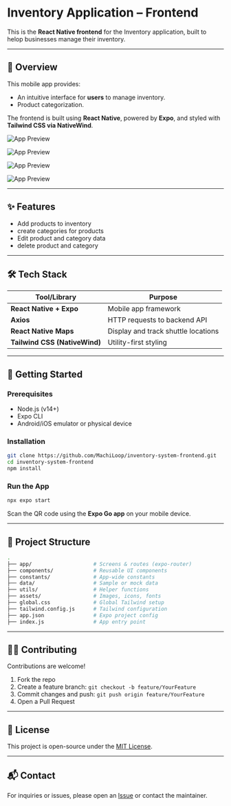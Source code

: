 #  Inventory Application – Frontend

This is the **React Native frontend** for the Inventory application, built to helop businesses manage their inventory.

---

## 📱 Overview

This mobile app provides:

- An intuitive interface for **users** to manage inventory.
- Product categorization.

The frontend is built using **React Native**, powered by **Expo**, and styled with **Tailwind CSS via NativeWind**.

![App Preview](https://i.ibb.co/7xQJY4fx/Screenshot-20250508-151140.jpg)

![App Preview](https://i.ibb.co/nsybBkQB/Screenshot-20250508-151151.jpg)

![App Preview](https://i.ibb.co/qMzc8c76/Screenshot-20250508-151230.jpg)

![App Preview](https://i.ibb.co/SXHrmD1L/Screenshot-20250508-151221.jpg)


---

## ✨ Features

- Add products to inventory
- create categories for products
- Edit product and category data
- delete product and category

---

## 🛠 Tech Stack

| Tool/Library               | Purpose                             |
|---------------------------|-------------------------------------|
| **React Native + Expo**   | Mobile app framework                |
| **Axios**                 | HTTP requests to backend API        |
| **React Native Maps**     | Display and track shuttle locations |
| **Tailwind CSS (NativeWind)** | Utility-first styling           |


---

## 🚀 Getting Started

### Prerequisites
- Node.js (v14+)
- Expo CLI
- Android/iOS emulator or physical device

### Installation

```bash
git clone https://github.com/MachiLoop/inventory-system-frontend.git
cd inventory-system-frontend
npm install
```

### Run the App

```bash
npx expo start
```

Scan the QR code using the **Expo Go app** on your mobile device.

---

## 📁 Project Structure

```bash
.
├── app/                    # Screens & routes (expo-router)
├── components/             # Reusable UI components
├── constants/              # App-wide constants
├── data/                   # Sample or mock data
├── utils/                  # Helper functions
├── assets/                 # Images, icons, fonts
├── global.css              # Global Tailwind setup
├── tailwind.config.js      # Tailwind configuration
├── app.json                # Expo project config
├── index.js                # App entry point
```


---

## 🧑‍💻 Contributing

Contributions are welcome!

1. Fork the repo
2. Create a feature branch: `git checkout -b feature/YourFeature`
3. Commit changes and push: `git push origin feature/YourFeature`
4. Open a Pull Request

---

## 📄 License

This project is open-source under the [MIT License](LICENSE).

---

## 📬 Contact

For inquiries or issues, please open an [Issue](https://github.com/MachiLoop/inventory-system-frontend/issues) or contact the maintainer.
